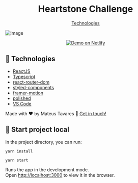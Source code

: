 <h1 align="center">
    <br>
    Heartstone Challenge
</h1>


<p align="center">
  <a href="#rocket-technologies">Technologies</a>
</p>

![image](https://user-images.githubusercontent.com/31640874/210252643-730a8806-0dd3-456a-b6b4-d263c9686daf.png)
<p align="center">
  <a href="https://unrivaled-cuchufli-dd5d64.netlify.app" target="_blank">
    <img alt="Demo on Netlify" src="https://res.cloudinary.com/lukemorales/image/upload/v1599785319/readme_logos/demo_on_netlify_umjmch.png">
  </a>
</p>

## :rocket: Technologies

- [ReactJS](https://reactjs.org/)
- [Typescript][ts]
- [react-router-dom](https://github.com/ReactTraining/react-router)
- [styled-components](https://www.styled-components.com/)
- [framer-motion](https://www.framer.com/motion/)
- [polished](https://polished.js.org)
- [VS Code][vscode]


Made with ♥ by Mateus Tavares :wave: [Get in touch!](https://www.linkedin.com/in/mateus-tavares-018b81163/)

[ts]: https://www.typescriptlang.org
[vscode]: https://code.visualstudio.com/
[yarn]: https://yarnpkg.com/
[vceditconfig]: https://marketplace.visualstudio.com/items?itemName=EditorConfig.EditorConfig
[vceslint]: https://marketplace.visualstudio.com/items?itemName=dbaeumer.vscode-eslint


## :rocket: Start project local

In the project directory, you can run:


`yarn install`

`yarn start`

Runs the app in the development mode.\
Open [http://localhost:3000](http://localhost:3000) to view it in the browser.



